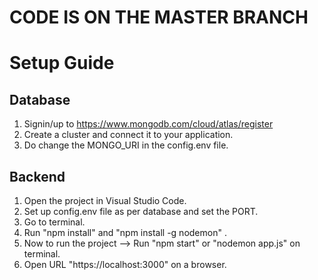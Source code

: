 # CODE IS ON THE MASTER BRANCH

# Setup Guide 

## Database 
1. Signin/up to https://www.mongodb.com/cloud/atlas/register 
2. Create a cluster and connect it to your application.
3. Do change the MONGO_URI in the config.env file.
  
## Backend 
1. Open the project in Visual Studio Code.
2. Set up config.env file as per database and set the PORT.
3. Go to terminal.
4. Run "npm install" and "npm install -g nodemon" .
5. Now to run the project --> Run "npm start" or "nodemon app.js" on terminal.
6. Open URL "https://localhost:3000" on a browser.





